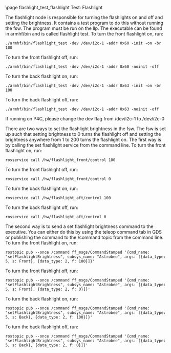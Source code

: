 \page flashlight_test_flashlight Test: Flashlight

The flashlight node is responsible for turning the flashlights on and off and setting the brightness. It contains a test program to do this without running the fsw. The program must be run on the llp. The executable can be found in armhf/bin and is called flashlight test. To turn the front flashlight on, run:

    ./armhf/bin/flashlight_test -dev /dev/i2c-1 -addr 0x60 -init -on -br 100

To turn the front flashlight off, run:

    ./armhf/bin/flashlight_test -dev /dev/i2c-1 -addr 0x60 -noinit -off

To turn the back flashlight on, run:

    ./armhf/bin/flashlight_test -dev /dev/i2c-1 -addr 0x63 -init -on -br 100

To turn the back flashlight off, run: 

    ./armhf/bin/flashlight_test -dev /dev/i2c-1 -addr 0x63 -noinit -off


If running on P4C, please change the dev flag from /dev/i2c-1 to /dev/i2c-0

There are two ways to set the flashlight brightness in the fsw. The fsw is set up such that setting brightness to 0 turns the flashlight off and setting the brightness anywhere from 1 to 200 turns the flashlight on. The first way is by calling the set flashlight service from the command line. To turn the front flashlight on, run:

    rosservice call /hw/flashlight_front/control 100

To turn the front flashlight off, run:

    rosservice call /hw/flashlight_front/control 0

To turn the back flashlight on, run:

    rosservice call /hw/flashlight_aft/control 100

To turn the back flashlight off, run:

    rosservice call /hw/flashlight_aft/control 0

The second way is to send a set flashlight brightness command to the executive. You can either do this by using the teleop command tab in GDS or publishing the command to the /command topic from the command line. To turn the front flashlight on, run:

    rostopic pub --once /command ff_msgs/CommandStamped '{cmd_name: "setFlashlightBrightness", subsys_name: "Astrobee", args: [{data_type: 5, s: Front}, {data_type: 2, f: 100}]}'

To turn the front flashlight off, run:

    rostopic pub --once /command ff_msgs/CommandStamped '{cmd_name: "setFlashlightBrightness", subsys_name: "Astrobee", args: [{data_type: 5, s: Front}, {data_type: 2, f: 0}]}'

To turn the back flashlight on, run:

    rostopic pub --once /command ff_msgs/CommandStamped '{cmd_name: "setFlashlightBrightness", subsys_name: "Astrobee", args: [{data_type: 5, s: Back}, {data_type: 2, f: 100}]}'

To turn the back flashlight off, run:

    rostopic pub --once /command ff_msgs/CommandStamped '{cmd_name: "setFlashlightBrightness", subsys_name: "Astrobee", args: [{data_type: 5, s: Back}, {data_type: 2, f: 0}]}'
